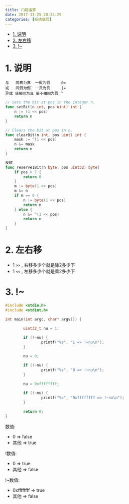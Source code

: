 ```yaml
---
title: 门路运算
date: 2017-11-25 20:34:29
categories: [系统底层]
---
```


<!-- TOC -->

- [1. 说明](#1-说明)
- [2. 左右移](#2-左右移)
- [3. !~](#3-)

<!-- /TOC -->



<a id="markdown-1-说明" name="1-说明"></a>
# 1. 说明

```
与   同真为真  一假为假     &=
或   同假为假  一真为真     |=
异或 值相同为真 值不相同为假 ^
```


```go
// Sets the bit at pos in the integer n.
func setBit(n int, pos uint) int {
    n |= (1 << pos)
    return n
}

// Clears the bit at pos in n.
func clearBit(n int, pos uint) int {
    mask := ^(1 << pos)
    n &= mask
    return n
}

反转
func reserve1Bit(n byte, pos uint32) byte{
	if pos > 7 {
		return 0
	}
	m := byte(1 << pos)
	m &= n
	if m == 0 {
		n |= byte(1 << pos)
		return n
	} else {
		n &= ^(1 << pos)
		return n
	}
}

```
<a id="markdown-2-左右移" name="2-左右移"></a>
# 2. 左右移

* 1 `>>` , 右移多少个就是除2多少下
* 1 `<<` , 左移多少个就是乘2多少下


<a id="markdown-3-" name="3-"></a>
# 3. !~

```c++
#include <stdio.h>
#include <stdint.h>

int main(int argc, char* argv[]) {
        
        uint32_t nu = 1;

        if (!~nu) {
                printf("%s", "1 => !~nu\n");
        }

        nu = 0;

        if (!~nu) {
                printf("%s", "0 => !~nu\n");
        }
        
        nu = 0xffffffff;

        if (!~nu) {
                printf("%s", "0xffffffff => !~nu\n");
        }

        return 0;
}       
```

数值:
* 0 => false
* 其他 => true

!数值:
* 0 => true
* 其他 => false

!~数值:
* 0xffffffff => true
* 其他 => false
